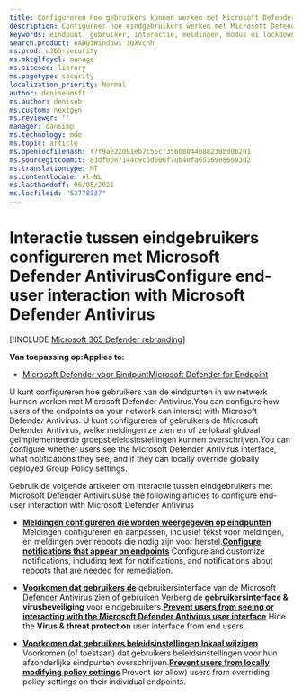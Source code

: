 ```yaml
---
title: Configureren hoe gebruikers kunnen werken met Microsoft Defender Antivirus
description: Configureer hoe eindgebruikers werken met Microsoft Defender Antivirus, welke meldingen ze zien en of ze de instellingen kunnen overschrijven.
keywords: eindpunt, gebruiker, interactie, meldingen, modus ui lockdown, headless mode, hide interface
search.product: eADQiWindows 10XVcnh
ms.prod: m365-security
ms.mktglfcycl: manage
ms.sitesec: library
ms.pagetype: security
localization_priority: Normal
author: denisebmsft
ms.author: deniseb
ms.custom: nextgen
ms.reviewer: ''
manager: dansimp
ms.technology: mde
ms.topic: article
ms.openlocfilehash: f7f9ae22081eb7c55cf35b08844b88230bd0b201
ms.sourcegitcommit: 83df0be7144c9c5d606f70b4efa65369e86693d2
ms.translationtype: MT
ms.contentlocale: nl-NL
ms.lasthandoff: 06/05/2021
ms.locfileid: "52778337"
---
```

# <a name="configure-end-user-interaction-with-microsoft-defender-antivirus"></a><span data-ttu-id="17bb9-104">Interactie tussen eindgebruikers configureren met Microsoft Defender Antivirus</span><span class="sxs-lookup"><span data-stu-id="17bb9-104">Configure end-user interaction with Microsoft Defender Antivirus</span></span>

[!INCLUDE [Microsoft 365 Defender rebranding](../../includes/microsoft-defender.md)]


<span data-ttu-id="17bb9-105">**Van toepassing op:**</span><span class="sxs-lookup"><span data-stu-id="17bb9-105">**Applies to:**</span></span>

- [<span data-ttu-id="17bb9-106">Microsoft Defender voor Eindpunt</span><span class="sxs-lookup"><span data-stu-id="17bb9-106">Microsoft Defender for Endpoint</span></span>](/microsoft-365/security/defender-endpoint/)

<span data-ttu-id="17bb9-107">U kunt configureren hoe gebruikers van de eindpunten in uw netwerk kunnen werken met Microsoft Defender Antivirus.</span><span class="sxs-lookup"><span data-stu-id="17bb9-107">You can configure how users of the endpoints on your network can interact with Microsoft Defender Antivirus.</span></span> <span data-ttu-id="17bb9-108">U kunt configureren of gebruikers de Microsoft Defender Antivirus, welke meldingen ze zien en of ze lokaal globaal geïmplementeerde groepsbeleidsinstellingen kunnen overschrijven.</span><span class="sxs-lookup"><span data-stu-id="17bb9-108">You can configure whether users see the Microsoft Defender Antivirus interface, what notifications they see, and if they can locally override globally deployed Group Policy settings.</span></span>

<span data-ttu-id="17bb9-109">Gebruik de volgende artikelen om interactie tussen eindgebruikers met Microsoft Defender Antivirus</span><span class="sxs-lookup"><span data-stu-id="17bb9-109">Use the following articles to configure end-user interaction with Microsoft Defender Antivirus</span></span>

- <span data-ttu-id="17bb9-110">**[Meldingen configureren die worden weergegeven op eindpunten](configure-notifications-microsoft-defender-antivirus.md)** Meldingen configureren en aanpassen, inclusief tekst voor meldingen, en meldingen over reboots die nodig zijn voor herstel.</span><span class="sxs-lookup"><span data-stu-id="17bb9-110">**[Configure notifications that appear on endpoints](configure-notifications-microsoft-defender-antivirus.md)** Configure and customize notifications, including text for notifications, and notifications about reboots that are needed for remediation.</span></span>

- <span data-ttu-id="17bb9-111">**[Voorkomen dat gebruikers de](prevent-end-user-interaction-microsoft-defender-antivirus.md)** gebruikersinterface van de Microsoft Defender Antivirus zien of gebruiken Verberg de **gebruikersinterface & virusbeveiliging** voor eindgebruikers.</span><span class="sxs-lookup"><span data-stu-id="17bb9-111">**[Prevent users from seeing or interacting with the Microsoft Defender Antivirus user interface](prevent-end-user-interaction-microsoft-defender-antivirus.md)** Hide the **Virus & threat protection** user interface from end users.</span></span>

- <span data-ttu-id="17bb9-112">**[Voorkomen dat gebruikers beleidsinstellingen lokaal wijzigen](configure-local-policy-overrides-microsoft-defender-antivirus.md)** Voorkomen (of toestaan) dat gebruikers beleidsinstellingen voor hun afzonderlijke eindpunten overschrijven.</span><span class="sxs-lookup"><span data-stu-id="17bb9-112">**[Prevent users from locally modifying policy settings](configure-local-policy-overrides-microsoft-defender-antivirus.md)** Prevent (or allow) users from overriding policy settings on their individual endpoints.</span></span>
